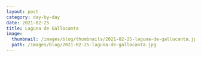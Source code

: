 ```yaml
---
layout: post
category: day-by-day
date: 2021-02-25
title: Laguna de Gallocanta
image:
  thumbnail: /images/blog/thumbnails/2021-02-25-laguna-de-gallocanta.jpg
  path: /images/blog/2021-02-25-laguna-de-gallocanta.jpg
---
```

